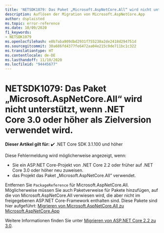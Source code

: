 ```yaml
---
title: 'NETSDK1079: Das Paket „Microsoft.AspNetCore.All“ wird nicht unterstützt, wenn .NET Core 3.0 oder höher als Zielversion verwendet wird.'
description: Auflösen der Migration von Microsoft.AspNetCore.App
author: dsplaisted
ms.topic: error-reference
ms.date: 10/09/2020
f1_keywords:
- NETSDK1079
ms.openlocfilehash: e0b7aba909dbd2931f755238a2de2418d294751d
ms.sourcegitcommit: 30a686fd4377fe6472aa04e215c0de711bc1c322
ms.translationtype: HT
ms.contentlocale: de-DE
ms.lasthandoff: 11/10/2020
ms.locfileid: "94445677"
---
```

# <a name="netsdk1079-the-microsoftaspnetcoreall-package-is-not-supported-when-targeting-net-core-30-or-higher"></a>NETSDK1079: Das Paket „Microsoft.AspNetCore.All“ wird nicht unterstützt, wenn .NET Core 3.0 oder höher als Zielversion verwendet wird.

**Dieser Artikel gilt für:** ✔️ .NET Core SDK 3.1.100 und höher

Diese Fehlermeldung wird möglicherweise angezeigt, wenn:

- Sie ein ASP.NET Core-Projekt von .NET Core 2.2 oder früher auf .NET Core 3.0 oder höher neu zuweisen.
- das Projekt das Paket „Microsoft.AspNetCore.All“ verwendet.

Entfernen Sie `PackageReference` für Microsoft.AspNetCore.All.  Möglicherweise müssen Sie auch Paketverweise für Pakete hinzufügen, auf die von Microsoft.AspNetCore.All verwiesen wird, die aber nicht im freigegebenen ASP.NET Core-Framework enthalten sind.  Diese Pakete sind hier aufgeführt: [Migrieren von Microsoft.AspNetCore.All zu Microsoft.AspNetCore.App](/aspnet/core/fundamentals/metapackage#migrating-from-microsoftaspnetcoreall-to-microsoftaspnetcoreapp)

Weitere Informationen finden Sie unter [Migrieren von ASP.NET Core 2.2 zu 3.0](/aspnet/core/migration/22-to-30).
